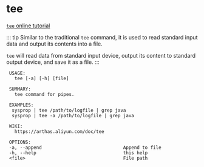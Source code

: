 # tee

[`tee` online tutorial](https://arthas.aliyun.com/doc/arthas-tutorials.html?language=en&id=command-tee)

::: tip
Similar to the traditional `tee` command, it is used to read standard input data and output its contents into a file.

`tee` will read data from standard input device, output its content to standard output device, and save it as a file.
:::

```
 USAGE:
   tee [-a] [-h] [file]

 SUMMARY:
   tee command for pipes.

 EXAMPLES:
  sysprop | tee /path/to/logfile | grep java
  sysprop | tee -a /path/to/logfile | grep java

 WIKI:
   https://arthas.aliyun.com/doc/tee

 OPTIONS:
 -a, --append                              Append to file
 -h, --help                                this help
 <file>                                    File path
```
